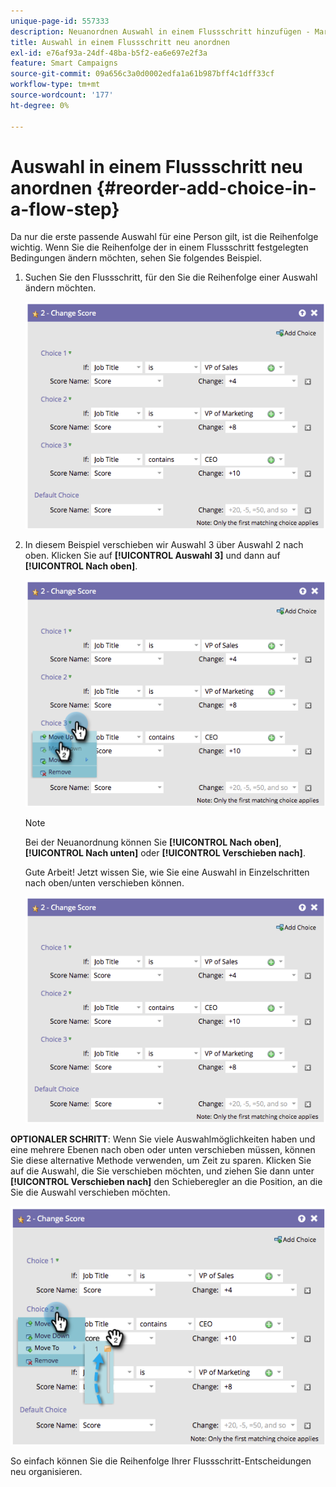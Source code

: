 ```yaml
---
unique-page-id: 557333
description: Neuanordnen Auswahl in einem Flussschritt hinzufügen - Marketo-Dokumente - Produktdokumentation
title: Auswahl in einem Flussschritt neu anordnen
exl-id: e76af93a-24df-48ba-b5f2-ea6e697e2f3a
feature: Smart Campaigns
source-git-commit: 09a656c3a0d0002edfa1a61b987bff4c1dff33cf
workflow-type: tm+mt
source-wordcount: '177'
ht-degree: 0%

---
```


# Auswahl in einem Flussschritt neu anordnen {#reorder-add-choice-in-a-flow-step}

Da nur die erste passende Auswahl für eine Person gilt, ist die Reihenfolge wichtig. Wenn Sie die Reihenfolge der in einem Flussschritt festgelegten Bedingungen ändern möchten, sehen Sie folgendes Beispiel.

1. Suchen Sie den Flussschritt, für den Sie die Reihenfolge einer Auswahl ändern möchten.

   ![](assets/reorder-add-choice-in-a-flow-step-1.png)

1. In diesem Beispiel verschieben wir Auswahl 3 über Auswahl 2 nach oben. Klicken Sie auf **[!UICONTROL Auswahl 3]** und dann auf **[!UICONTROL Nach oben]**.

   ![](assets/reorder-add-choice-in-a-flow-step-2.png)

   >[!NOTE]
   >
   >Bei der Neuanordnung können Sie **[!UICONTROL Nach oben]**, **[!UICONTROL Nach unten]** oder **[!UICONTROL Verschieben nach]**.

   Gute Arbeit! Jetzt wissen Sie, wie Sie eine Auswahl in Einzelschritten nach oben/unten verschieben können.

   ![](assets/reorder-add-choice-in-a-flow-step-3.png)

**OPTIONALER SCHRITT**: Wenn Sie viele Auswahlmöglichkeiten haben und eine mehrere Ebenen nach oben oder unten verschieben müssen, können Sie diese alternative Methode verwenden, um Zeit zu sparen. Klicken Sie auf die Auswahl, die Sie verschieben möchten, und ziehen Sie dann unter **[!UICONTROL Verschieben nach]** den Schieberegler an die Position, an die Sie die Auswahl verschieben möchten.

![](assets/reorder-add-choice-in-a-flow-step-4.png)

So einfach können Sie die Reihenfolge Ihrer Flussschritt-Entscheidungen neu organisieren.
